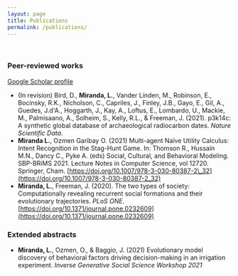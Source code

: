 ```yaml
---
layout: page
title: Publications
permalink: /publications/
---
```


<br>

### Peer-reviewed works 

[Google Scholar profile](https://scholar.google.com/citations?hl=en&user=4Kvx61cAAAAJ&view_op=list_works&authuser=2&gmla=AJsN-F652JhLnff6CDimQtUetlthkba05Hw-dGj2XjNJvUMAgowYn5690S45Cs-d-DQftSgmRbT7gand7jQz88-qy1QsKeD7mA)


* (In revision) Bird, D., **Miranda, L.**, Vander Linden, M., Robinson, E., Bocinsky, R.K., Nicholson, C., Capriles, J., Finley, J.B., Gayo, E., Gil, A., Guedes, J.d'A., Hoggarth, J., Kay, A., Loftus, E., Lombardo, U., Mackie, M., Palmisaano, A., Solheim, S., Kelly, R.L., & Freeman, J. (2021). p3k14c: A synthetic global database of archaeological radiocarbon dates. _Nature Scientific Data_.
*  **Miranda L.**, Ozmen Garibay O. (2021) Multi-agent Naïve Utility Calculus: Intent Recognition in the Stag-Hunt Game. In: Thomson R., Hussain M.N., Dancy C., Pyke A. (eds) Social, Cultural, and Behavioral Modeling. SBP-BRiMS 2021. Lecture Notes in Computer Science, vol 12720. Springer, Cham. [https://doi.org/10.1007/978-3-030-80387-2\_32](https://doi.org/10.1007/978-3-030-80387-2_32)
*  **Miranda, L.**, Freeman, J. (2020). The two types of society: Computationally revealing recurrent social formations and their evolutionary trajectories. _PLoS ONE_. [https://doi.org/10.1371/journal.pone.0232609](https://doi.org/10.1371/journal.pone.0232609)

### Extended abstracts

* **Miranda, L.**, Ozmen, O., & Baggio, J. (2021) Evolutionary model discovery of behavioral factors driving decision-making in an irrigation experiment. _Inverse Generative Social Science Workshop 2021_
